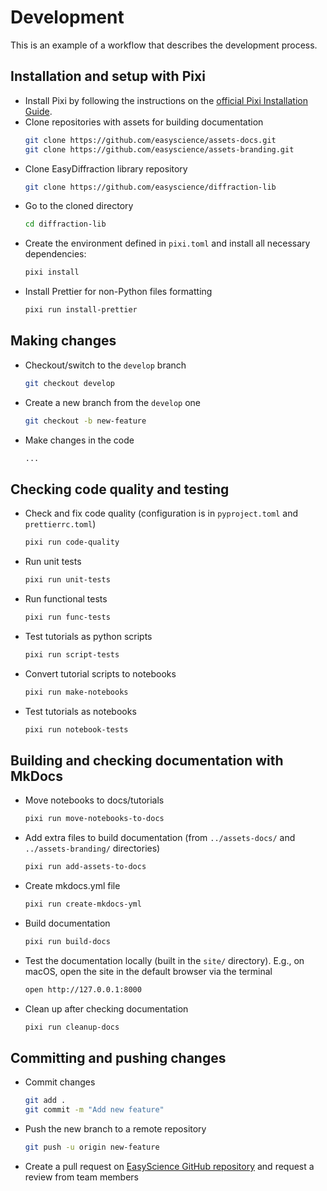 # Development

This is an example of a workflow that describes the development process.

## Installation and setup with Pixi

- Install Pixi by following the instructions on the
  [official Pixi Installation Guide](https://pixi.sh/latest/installation).
- Clone repositories with assets for building documentation
  ```bash
  git clone https://github.com/easyscience/assets-docs.git
  git clone https://github.com/easyscience/assets-branding.git
  ```
- Clone EasyDiffraction library repository
  ```bash
  git clone https://github.com/easyscience/diffraction-lib
  ```
- Go to the cloned directory
  ```bash
  cd diffraction-lib
  ```
- Create the environment defined in `pixi.toml` and install all necessary
  dependencies:
  ```bash
  pixi install
  ```
- Install Prettier for non-Python files formatting
  ```bash
  pixi run install-prettier
  ```

## Making changes

- Checkout/switch to the `develop` branch
  ```bash
  git checkout develop
  ```
- Create a new branch from the `develop` one
  ```bash
  git checkout -b new-feature
  ```
- Make changes in the code
  ```bash
  ...
  ```

## Checking code quality and testing

- Check and fix code quality (configuration is in `pyproject.toml` and
  `prettierrc.toml`)
  ```bash
  pixi run code-quality
  ```
- Run unit tests
  ```bash
  pixi run unit-tests
  ```
- Run functional tests
  ```bash
  pixi run func-tests
  ```
- Test tutorials as python scripts
  ```bash
  pixi run script-tests
  ```
- Convert tutorial scripts to notebooks
  ```bash
  pixi run make-notebooks
  ```
- Test tutorials as notebooks
  ```bash
  pixi run notebook-tests
  ```

## Building and checking documentation with MkDocs

- Move notebooks to docs/tutorials
  ```bash
  pixi run move-notebooks-to-docs
  ```
- Add extra files to build documentation (from `../assets-docs/` and
  `../assets-branding/` directories)
  ```bash
  pixi run add-assets-to-docs
  ```
- Create mkdocs.yml file
  ```bash
  pixi run create-mkdocs-yml
  ```
- Build documentation
  ```bash
  pixi run build-docs
  ```
- Test the documentation locally (built in the `site/` directory). E.g., on
  macOS, open the site in the default browser via the terminal
  ```bash
  open http://127.0.0.1:8000
  ```
- Clean up after checking documentation
  ```bash
  pixi run cleanup-docs
  ```

## Committing and pushing changes

- Commit changes
  ```bash
  git add .
  git commit -m "Add new feature"
  ```
- Push the new branch to a remote repository
  ```bash
  git push -u origin new-feature
  ```
- Create a pull request on
  [EasyScience GitHub repository](https://github.com/easyscience/diffraction-lib/pulls)
  and request a review from team members
